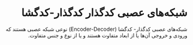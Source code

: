 <div dir="rtl" align='right'>

# شبکه‌های عصبی کدگذار کدگذار-کدگشا

شبکه‌های عصبی کدگذار- کدگشا (Encoder-Decoder) نوعی شبکه عصبی هستند که ورودی و خروجی آن‌ها یا از ابعاد متفاوت هستند و یا از نوع و جنس متفاوت. 

